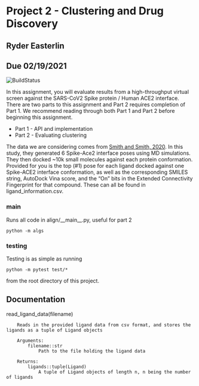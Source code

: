# Project 2 - Clustering and Drug Discovery
## Ryder Easterlin
## Due 02/19/2021

![BuildStatus](https://github.com/rle1323/Project2/workflows/HW2/badge.svg?event=push)

In this assignment, you will evaluate results from a high-throughput virtual screen against the SARS-CoV2 Spike protein / Human ACE2 interface.  There are two parts to this assignment and Part 2 requires completion of Part 1. We recommend reading through both Part 1 and Part 2 before beginning this assignment. 

* Part 1 - API and implementation
* Part 2 - Evaluating clustering

The data we are considering comes from [Smith and Smith, 2020](https://chemrxiv.org/articles/preprint/Repurposing_Therapeutics_for_the_Wuhan_Coronavirus_nCov-2019_Supercomputer-Based_Docking_to_the_Viral_S_Protein_and_Human_ACE2_Interface/11871402). In this study, they generated 6 Spike-Ace2 interface poses using MD simulations. They then docked ~10k small molecules against each protein conformation. Provided for you is the top (#1) pose for each ligand docked against one Spike-ACE2 interface conformation, as well as the corresponding SMILES string, AutoDock Vina score, and the “On” bits in the Extended Connectivity Fingerprint for that compound. These can all be found in ligand\_information.csv.


### main
Runs all code in align/\_\_main\_\_.py, useful for part 2
```
python -m algs
```

### testing
Testing is as simple as running
```
python -m pytest test/*
```
from the root directory of this project.

## Documentation

read_ligand_data(filename)
```
	Reads in the provided ligand data from csv format, and stores the ligands as a tuple of Ligand objects

	Arguments:
		filename::str
			Path to the file holding the ligand data
	
	Returns:
		ligands::tuple(Ligand)
			A tuple of Ligand objects of length n, n being the number of ligands
 ```
